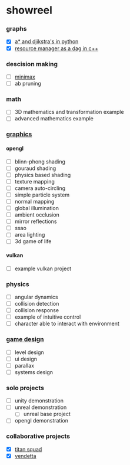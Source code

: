 # showreel
### graphs
- [x] [a* and djikstra's in python](https://github.com/croberts/pathfinding)
- [x] [resource manager as a dag in c++](https://github.com/croberts/dag)

### descision making
- [ ] [minimax](https://github.com/croberts/minimax)
- [ ] ab pruning

### math
- [ ] 3D mathematics and transformation example
- [ ] advanced mathematics example

### [graphics](https://github.com/croberts/graphics)
#### opengl
- [ ] blinn-phong shading
- [ ] gouraud shading
- [ ] physics based shading
- [ ] texture mapping
- [ ] camera auto-circling
- [ ] simple particle system
- [ ] normal mapping
- [ ] global illumination
- [ ] ambient occlusion
- [ ] mirror reflections
- [ ] ssao
- [ ] area lighting
- [ ] 3d game of life
#### vulkan
- [ ] example vulkan project

### physics
- [ ] angular dynamics
- [ ] collision detection
- [ ] collision response
- [ ] example of intuitive control
- [ ] character able to interact with environment

### [game design](design.md)
- [ ] level design
- [ ] ui design
- [ ] parallax
- [ ] systems design

### solo projects
- [ ] unity demonstration
- [ ] unreal demonstration
    - [ ] unreal base project
- [ ] opengl demonstration

### collaborative projects
- [x] [titan squad](https://titansquad.github.io)
- [x] [vendetta](https://croberts.github.io)
